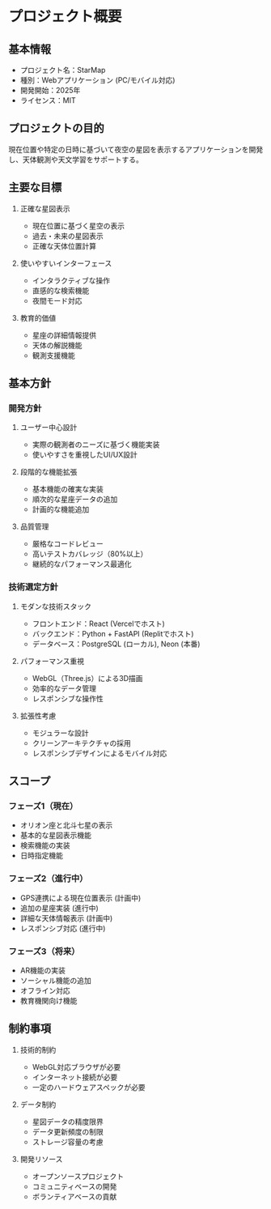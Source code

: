 # プロジェクト概要

## 基本情報

- プロジェクト名：StarMap
- 種別：Webアプリケーション (PC/モバイル対応)
- 開発開始：2025年
- ライセンス：MIT

## プロジェクトの目的

現在位置や特定の日時に基づいて夜空の星図を表示するアプリケーションを開発し、天体観測や天文学習をサポートする。

## 主要な目標

1. 正確な星図表示

   - 現在位置に基づく星空の表示
   - 過去・未来の星図表示
   - 正確な天体位置計算

2. 使いやすいインターフェース

   - インタラクティブな操作
   - 直感的な検索機能
   - 夜間モード対応

3. 教育的価値
   - 星座の詳細情報提供
   - 天体の解説機能
   - 観測支援機能

## 基本方針

### 開発方針

1. ユーザー中心設計

   - 実際の観測者のニーズに基づく機能実装
   - 使いやすさを重視したUI/UX設計

2. 段階的な機能拡張

   - 基本機能の確実な実装
   - 順次的な星座データの追加
   - 計画的な機能追加

3. 品質管理
   - 厳格なコードレビュー
   - 高いテストカバレッジ（80%以上）
   - 継続的なパフォーマンス最適化

### 技術選定方針

1. モダンな技術スタック

   - フロントエンド：React (Vercelでホスト)
   - バックエンド：Python + FastAPI (Replitでホスト)
   - データベース：PostgreSQL (ローカル), Neon (本番)

2. パフォーマンス重視

   - WebGL（Three.js）による3D描画
   - 効率的なデータ管理
   - レスポンシブな操作性

3. 拡張性考慮
   - モジュラーな設計
   - クリーンアーキテクチャの採用
   - レスポンシブデザインによるモバイル対応

## スコープ

### フェーズ1（現在）

- オリオン座と北斗七星の表示
- 基本的な星図表示機能
- 検索機能の実装
- 日時指定機能

### フェーズ2（進行中）

- GPS連携による現在位置表示 (計画中)
- 追加の星座実装 (進行中)
- 詳細な天体情報表示 (計画中)
- レスポンシブ対応 (進行中)

### フェーズ3（将来）

- AR機能の実装
- ソーシャル機能の追加
- オフライン対応
- 教育機関向け機能

## 制約事項

1. 技術的制約

   - WebGL対応ブラウザが必要
   - インターネット接続が必要
   - 一定のハードウェアスペックが必要

2. データ制約

   - 星図データの精度限界
   - データ更新頻度の制限
   - ストレージ容量の考慮

3. 開発リソース
   - オープンソースプロジェクト
   - コミュニティベースの開発
   - ボランティアベースの貢献

